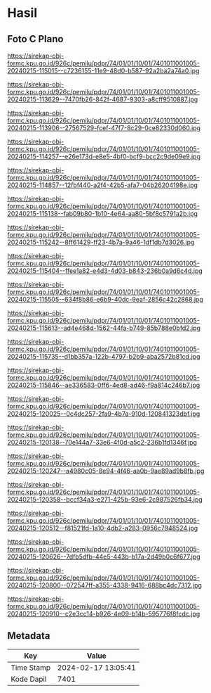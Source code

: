 # Hasil

## Foto C Plano

https://sirekap-obj-formc.kpu.go.id/926c/pemilu/pdpr/74/01/01/10/01/7401011001005-20240215-115015--c7236155-11e9-48d0-b587-92a2ba2a74a0.jpg

https://sirekap-obj-formc.kpu.go.id/926c/pemilu/pdpr/74/01/01/10/01/7401011001005-20240215-113629--7470fb26-842f-4687-9303-a8cff9510887.jpg

https://sirekap-obj-formc.kpu.go.id/926c/pemilu/pdpr/74/01/01/10/01/7401011001005-20240215-113906--27567529-fcef-47f7-8c29-0ce82330d060.jpg

https://sirekap-obj-formc.kpu.go.id/926c/pemilu/pdpr/74/01/01/10/01/7401011001005-20240215-114257--e26e173d-e8e5-4bf0-bcf9-bcc2c9de09e9.jpg

https://sirekap-obj-formc.kpu.go.id/926c/pemilu/pdpr/74/01/01/10/01/7401011001005-20240215-114857--12fbf440-a2f4-42b5-afa7-04b26204198e.jpg

https://sirekap-obj-formc.kpu.go.id/926c/pemilu/pdpr/74/01/01/10/01/7401011001005-20240215-115138--fab09b80-1b10-4e64-aa80-5bf8c5791a2b.jpg

https://sirekap-obj-formc.kpu.go.id/926c/pemilu/pdpr/74/01/01/10/01/7401011001005-20240215-115242--8ff61429-ff23-4b7a-9a46-1df1db7d3026.jpg

https://sirekap-obj-formc.kpu.go.id/926c/pemilu/pdpr/74/01/01/10/01/7401011001005-20240215-115404--ffee1a82-e4d3-4d03-b843-236b0a9d6c4d.jpg

https://sirekap-obj-formc.kpu.go.id/926c/pemilu/pdpr/74/01/01/10/01/7401011001005-20240215-115505--634f8b86-e6b9-40dc-9eaf-2856c42c2868.jpg

https://sirekap-obj-formc.kpu.go.id/926c/pemilu/pdpr/74/01/01/10/01/7401011001005-20240215-115613--ad4e468d-1562-44fa-b749-85b788e0bfd2.jpg

https://sirekap-obj-formc.kpu.go.id/926c/pemilu/pdpr/74/01/01/10/01/7401011001005-20240215-115735--d1bb357a-122b-4797-b2b9-aba2572b81cd.jpg

https://sirekap-obj-formc.kpu.go.id/926c/pemilu/pdpr/74/01/01/10/01/7401011001005-20240215-115846--ae336583-0ff6-4ed8-ad46-f9a814c246b7.jpg

https://sirekap-obj-formc.kpu.go.id/926c/pemilu/pdpr/74/01/01/10/01/7401011001005-20240215-120025--0c4dc257-2fa9-4b7a-910d-120841323dbf.jpg

https://sirekap-obj-formc.kpu.go.id/926c/pemilu/pdpr/74/01/01/10/01/7401011001005-20240215-120138--70e144a7-33e6-4f0d-a5c2-236b1fd1346f.jpg

https://sirekap-obj-formc.kpu.go.id/926c/pemilu/pdpr/74/01/01/10/01/7401011001005-20240215-120247--a4980c05-8e94-4f46-aa0b-9ae89ad9b8fb.jpg

https://sirekap-obj-formc.kpu.go.id/926c/pemilu/pdpr/74/01/01/10/01/7401011001005-20240215-120358--bccf34a3-e271-425b-93e6-2c987526fb34.jpg

https://sirekap-obj-formc.kpu.go.id/926c/pemilu/pdpr/74/01/01/10/01/7401011001005-20240215-120512--f81521fd-1a10-4db2-a283-0956c7948524.jpg

https://sirekap-obj-formc.kpu.go.id/926c/pemilu/pdpr/74/01/01/10/01/7401011001005-20240215-120626--7dfb5dfb-44e5-443b-b17a-2d49b0c6f677.jpg

https://sirekap-obj-formc.kpu.go.id/926c/pemilu/pdpr/74/01/01/10/01/7401011001005-20240215-120800--072547ff-a355-4338-9416-688bc4dc7312.jpg

https://sirekap-obj-formc.kpu.go.id/926c/pemilu/pdpr/74/01/01/10/01/7401011001005-20240215-120910--c2e3cc14-b926-4e09-b14b-595776f8fcdc.jpg


## Metadata

| Key        | Value               |
| ---------- | ------------------- |
| Time Stamp | 2024-02-17 13:05:41 |
| Kode Dapil | 7401                |



